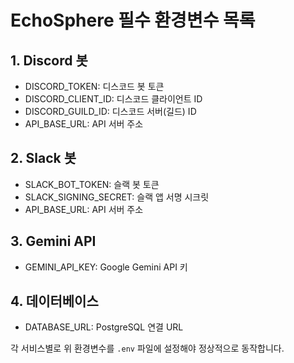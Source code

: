 # EchoSphere 필수 환경변수 목록

## 1. Discord 봇
- DISCORD_TOKEN: 디스코드 봇 토큰
- DISCORD_CLIENT_ID: 디스코드 클라이언트 ID
- DISCORD_GUILD_ID: 디스코드 서버(길드) ID
- API_BASE_URL: API 서버 주소

## 2. Slack 봇
- SLACK_BOT_TOKEN: 슬랙 봇 토큰
- SLACK_SIGNING_SECRET: 슬랙 앱 서명 시크릿
- API_BASE_URL: API 서버 주소

## 3. Gemini API
- GEMINI_API_KEY: Google Gemini API 키

## 4. 데이터베이스
- DATABASE_URL: PostgreSQL 연결 URL

각 서비스별로 위 환경변수를 `.env` 파일에 설정해야 정상적으로 동작합니다.
